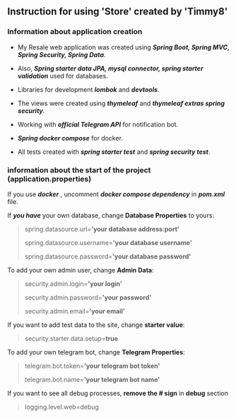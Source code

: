 ## Instruction for using 'Store' created by 'Timmy8'

### Information about application creation
- My Resale web application was created using ***Spring Boot, Spring MVC, Spring Security, Spring Data***.

- Also, ***Spring starter data JPA, mysql connector, spring starter validation*** used for databases.

- Libraries for development ***lombok*** and ***devtools***.

- The views were created using ***thymeleaf*** and ***thymeleaf extras spring security***.

- Working with ***official Telegram API*** for notification bot.

- ***Spring docker compose*** for docker.

- All tests created with ***spring starter test*** and ***spring security test***.

### information about the start of the project (application.properties)

If you use ***docker*** , 
uncomment ***docker compose dependency*** in ***pom.xml*** file.

If ***you have*** your own database, change **Database Properties** to yours:
>spring.datasource.url=**'your database address:port'**
> 
> spring.datasource.username=**'your database username'**
> 
> spring.datasource.password=**'your database password'**

To add your own admin user, change **Admin Data**:
>security.admin.login=**'your login'**
> 
> security.admin.password=**'your password'**
> 
> security.admin.email=**'your email'**

If you want to add test data to the site, change **starter value**:
> security.starter.data.setup=**true**


To add your own telegram bot, change **Telegram Properties**:
> telegram.bot.token=**'your telegram bot token'**
> 
> telegram.bot.name=**'your telegram bot name'**

If you want to see all debug processes, **remove the # sign** in **debug** section
> logging.level.web=debug

